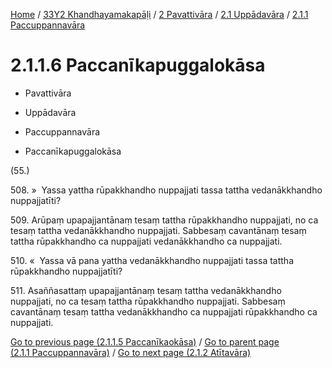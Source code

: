 
[Home](/) / [33Y2 Khandhayamakapāḷi](../../...md) / [2 Pavattivāra](../...md) / [2.1 Uppādavāra](...md) / [2.1.1 Paccuppannavāra](../33Y2/2/2.1/2.1.1.md)

# 2.1.1.6 Paccanīkapuggalokāsa

* Pavattivāra

* Uppādavāra

* Paccuppannavāra

* Paccanīkapuggalokāsa

(55.)

508\. »  Yassa yattha rūpakkhandho nuppajjati tassa tattha vedanākkhandho nuppajjatīti?

509\. Arūpaṃ upapajjantānaṃ tesaṃ tattha rūpakkhandho nuppajjati, no ca tesaṃ tattha vedanākkhandho nuppajjati. Sabbesaṃ cavantānaṃ tesaṃ tattha rūpakkhandho ca nuppajjati vedanākkhandho ca nuppajjati.

510\. «  Yassa vā pana yattha vedanākkhandho nuppajjati tassa tattha rūpakkhandho nuppajjatīti?

511\. Asaññasattaṃ upapajjantānaṃ tesaṃ tattha vedanākkhandho nuppajjati, no ca tesaṃ tattha rūpakkhandho nuppajjati. Sabbesaṃ cavantānaṃ tesaṃ tattha vedanākkhandho ca nuppajjati rūpakkhandho ca nuppajjati.

[Go to previous page (2.1.1.5 Paccanīkaokāsa)](2.1.1.5.md) / [Go to parent page (2.1.1 Paccuppannavāra)](../33Y2/2/2.1/2.1.1.md) / [Go to next page (2.1.2 Atītavāra)](../2.1.2.md)


